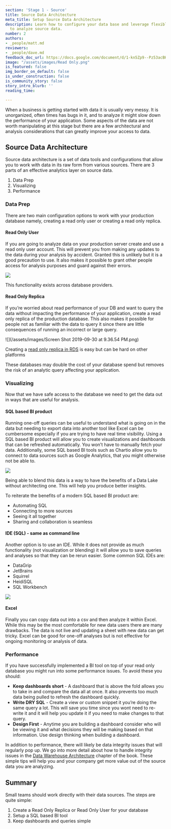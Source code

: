 ```yaml
---
section: 'Stage 1 - Source'
title: Source Data Architecture
meta_title: Setup Source Data Architecture
description: Learn how to configure your data base and leverage flexible BI tools
  to analyze source data.
number: 2
authors:
- _people/matt.md
reviewers:
- _people/dave.md
feedback_doc_url: https://docs.google.com/document/d/1-kn5Zp9--Pz53acBH1OC-CWn8Mx4Z3oppR-uN0ONprc/edit?usp=sharing
image: "/assets/images/Read Only.png"
is_featured: false
img_border_on_default: false
is_under_construction: false
is_community_story: false
story_intro_blurb: ''
reading_time: 

---
```

When a business is getting started with data it is usually very messy. It is unorganized, often times has bugs in it, and to analyze it might slow down the performance of your application. Some aspects of the data are not worth manipulating at this stage but there are a few architectural and analysis considerations that can greatly improve your access to data.

## Source Data Architecture

Source data architecture is a set of data tools and configurations that allow you to work with data in its raw form from various sources. There are 3 parts of an effective analytics layer on source data.

1. Data Prep
2. Visualizing
3. Performance

### Data Prep

There are two main configuration options to work with your production database namely, creating a read only user or creating a read only replica.

#### Read Only User

If you are going to analyze data on your production server create and use a read only user account. This will prevent you from making any updates to the data during your analysis by accident. Granted this is unlikely but it is a good precaution to use. It also makes it possible to grant other people access for analysis purposes and guard against their errors.

![](https://lh3.googleusercontent.com/7FXwkEtLZdFCtfW6a1nZEgp5QNSmIAkX7bffxmGalmKfhaIJLiLkce66m6tTkpUcqxeF2IVRDcm4OpdePesV_YuHAYcJTfqO7owwsFtUdB-o_Gmzo4w5BdJA9FNv4Bel6gwR1ixx)

This functionality exists across database providers.

#### Read Only Replica

If you’re worried about read performance of your DB and want to query the data without impacting the performance of your application, create a read only replica of the production database. This also makes it possible for people not as familiar with the data to query it since there are little consequences of running an incorrect or large query.

![](/assets/images/Screen Shot 2019-09-30 at 9.36.54 PM.png)

Creating a [read only replica in RDS](https://aws.amazon.com/rds/details/read-replicas/) is easy but can be hard on other platforms

These databases may double the cost of your database spend but removes the risk of an analytic query affecting your application.

### Visualizing

Now that we have safe access to the database we need to get the data out in ways that are useful for analysis.

#### SQL based BI product

Running one-off queries can be useful to understand what is going on in the data but needing to export data into another tool like Excel can be cumbersome especially if you are trying to have real time visibility. Using a SQL based BI product will allow you to create visualizations and dashboards that can be refreshed automatically. You won’t have to manually fetch your data. Additionally, some SQL based BI tools such as Chartio allow you to connect to data sources such as Google Analytics, that you might otherwise not be able to.

![](https://lh5.googleusercontent.com/hq_Gp6vTdJzXIPBRD7U2fkh0ME9jPwwHdJWi-YBDzJVNx8A1jvGyp3epOYTZQm68KnYrWHA81CHm8REoq1_2m5MSalmh4-VdXkC_PdWlcj6Af-VbN2SS0sbt9o3NVukEENMcfXOz)

Being able to blend this data is a way to have the benefits of a Data Lake without architecting one. This will help you produce better insights.

To reiterate the benefits of a modern SQL based BI product are:

* Automating SQL
* Connecting to more sources
* Seeing it all together
* Sharing and collaboration is seamless

#### IDE (SQL) - same as command line

Another option is to use an IDE. While it does not provide as much functionality (not visualization or blending) it will allow you to save queries and analyses so that they can be rerun easier. Some common SQL IDEs are:

* DataGrip
* JetBrains
* Squirrel
* HeidiSQL
* SQL Workbench

![](https://lh3.googleusercontent.com/nGX5gdLBIhRZANBZflKRyKUsVtPLtm5yiwOXYYkccVzwkOo0Gn6aRObIizI0oX89xR0bsDKo5gjPVId0J-rtlycPB1s5K66aYR8LBUhg26T267aL3nyWF2EssWIupdl_kgLxPOF4)

#### Excel

Finally you can copy data out into a csv and then analyze it within Excel. While this may be the most comfortable for new data users there are many drawbacks. The data is not live and updating a sheet with new data can get tricky. Excel can be good for one-off analyses but is not effective for ongoing monitoring or analysis of data.

### Performance

If you have successfully implemented a BI tool on top of your read only database you might run into some performance issues. To avoid these you should:

* **Keep dashboards short** - A dashboard that is above the fold allows you to take in and compare the data all at once. It also prevents too much data being pulled to refresh the dashboard quickly.
* **Write DRY SQL** - Create a view or custom snippet it you’re doing the same query a lot. This will save you time since you wont need to re-write it and it will help you update it if you need to make changes to that query.
* **Design First** - Anytime you are building a dashboard consider who will be viewing it and what decisions they will be making based on that information. Use design thinking when building a dashboard.

In addition to performance, there will likely be data integrity issues that will regularly pop up. We go into more detail about how to handle integrity issues in the [Data Warehouse Architecture](https://dataschool.com/data-governance/single-source-of-truth/) chapter of the book. These simple tips will help you and your company get more value out of the source data you are analyzing.

## Summary

Small teams should work directly with their data sources. The steps are quite simple:

1. Create a Read Only Replica or Read Only User for your database
2. Setup a SQL based BI tool
3. Keep dashboards and queries simple